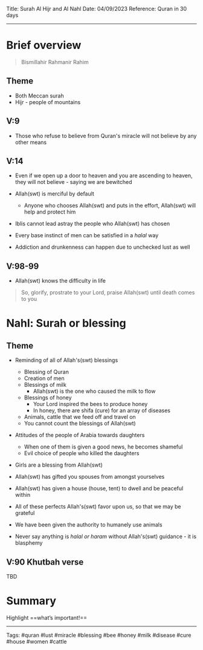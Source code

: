 Title: Surah Al Hijr and Al Nahl
Date: 04/09/2023
Reference: Quran in 30 days

---

# Brief overview
> Bismillahir Rahmanir Rahim

## Theme
- Both Meccan surah
- Hijr - people of mountains

## V:9
- Those who refuse to believe from Quran's miracle will not believe by any other means

## V:14
- Even if we open up a door to heaven and you are ascending to heaven, they will not believe - saying we are bewitched

- Allah(swt) is merciful by default
	- Anyone who chooses Allah(swt) and puts in the effort, Allah(swt) will help and protect him
- Iblis cannot lead astray the people who Allah(swt) has chosen
- Every base instinct of men can be satisfied in a *halal* way
- Addiction and drunkenness can happen due to unchecked lust as well

## V:98-99
- Allah(swt) knows the difficulty in life
> So, glorify, prostrate to your Lord, praise Allah(swt) until death comes to you

# Nahl: Surah or blessing
## Theme
- Reminding of all of Allah's(swt) blessings
	- Blessing of Quran
	- Creation of men
	- Blessings of milk
		- Allah(swt) is the one who caused the milk to flow
	- Blessings of honey
		- Your Lord inspired the bees to produce honey
		- In honey, there are shifa (cure) for an array of diseases
	- Animals, cattle that we feed off and travel on
	- You cannot count the blessings of Allah(swt)

- Attitudes of the people of Arabia towards daughters
	- When one of them is given a good news, he becomes shameful
	- Evil choice of people who killed the daughters
- Girls are a blessing from Allah(swt)
- Allah(swt) has gifted you spouses from amongst yourselves
- Allah(swt) has given a house (house, tent) to dwell and be peaceful within
- All of these perfects Allah's(swt) favor upon us, so that we may be grateful
- We have been given the authority to humanely use animals
- Never say anything is *halal or haram* without Allah's(swt) guidance - it is blasphemy

## V:90 Khutbah verse
TBD

# Summary
Highlight ==what’s important!==

---
Tags: #quran #lust #miracle #blessing #bee #honey #milk #disease #cure #house #women #cattle